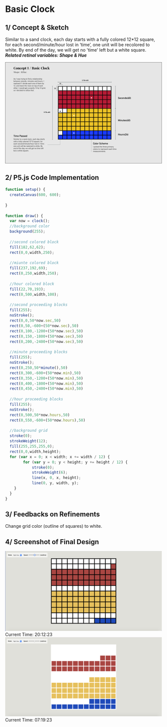 # Basic Clock

## 1/ Concept & Sketch

Similar to a sand clock, each day starts with a fully colored 12*12 square, for each second/minute/hour lost in ‘time’, one unit will be recolored to white. By end of the day, we will get no 'time' left but a white square.
***Related retinal variables: Shape & Hue***

![](BasicClockSketch.jpg)


## 2/ P5.js Code Implementation

```Javascript
function setup() { 
  createCanvas(600, 600);

} 

function draw() { 
  var now = clock();
  //background color
  background(255);
  
  //second colored block
  fill(182,62,62);
  rect(0,0,width,250);

  //miunte colored block
  fill(237,192,69);
  rect(0,250,width,250);
    
  //hour colored block
  fill(22,70,193);
  rect(0,500,width,100);
    
  //second proceeding blocks
  fill(255);
  noStroke();
  rect(0,0,50*now.sec,50)
  rect(0,50,-600+(50*now.sec),50)
  rect(0,100,-1200+(50*now.sec),50)
  rect(0,150,-1800+(50*now.sec),50)
  rect(0,200,-2400+(50*now.sec),50)

  //minute proceeding blocks
  fill(255);
  noStroke();
  rect(0,250,50*minute(),50)
  rect(0,300,-600+(50*now.min),50)
  rect(0,350,-1200+(50*now.min),50)
  rect(0,400,-1800+(50*now.min),50)
  rect(0,450,-2400+(50*now.min),50)
  
  //hour proceeding blocks
  fill(255);
  noStroke();
  rect(0,500,50*now.hours,50)
  rect(0,550,-600+(50*now.hours),50)
 
  //background grid 
  stroke(0);
  strokeWeight(12);
  fill(255,255,255,0);
  rect(0,0,width,height);
  for (var x = 0; x < width; x += width / 12) {
		for (var y = 0; y < height; y += height / 12) {
			stroke(0);
			strokeWeight(6);
			line(x, 0, x, height);
			line(0, y, width, y);
    }
  } 
}

```
## 3/ Feedbacks on Refinements
Change grid color (outline of squares) to white.

## 4/ Screenshot of Final Design
![](ScreenShotBasicClock.jpg)
Current Time: 20:12:23
![](ScreenShotBasicClock2.jpg)
Current Time: 07:19:23

